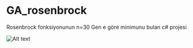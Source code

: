 # GA_rosenbrock

Rosenbrock fonksiyonunun n=30 Gen e göre minimunu bulan c# projesi

![Alt text](relative/GA_rosenbrock/rubenstock.JPG?raw=true "Rosenbrock")
